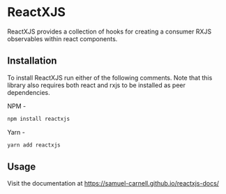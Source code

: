 # ReactXJS

ReactXJS provides a collection of hooks for creating a consumer RXJS observables within react components.

## Installation

To install ReactXJS run either of the following comments. Note that this library also requires both react and rxjs to be installed as peer dependencies.

NPM -

```bash
npm install reactxjs
```

Yarn -

```bash
yarn add reactxjs
```

## Usage

Visit the documentation at https://samuel-carnell.github.io/reactxjs-docs/
